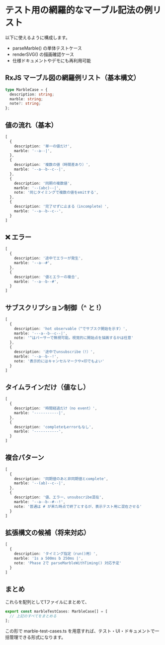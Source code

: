 # テスト用の網羅的なマーブル記法の例リスト
以下に使えるように構成します。

- parseMarble() の単体テストケース
- renderSVG() の描画確認ケース
- 仕様ドキュメントやデモにも再利用可能


## RxJS マーブル図の網羅例リスト（基本構文）
```ts
type MarbleCase = {
  description: string;
  marble: string;
  note?: string;
};
```

## 値の流れ（基本）
```ts
[
  {
    description: '単一の値だけ',
    marble: '--a--|',
  },
  {
    description: '複数の値（時間差あり）',
    marble: '--a--b--c--|',
  },
  {
    description: '同期の複数値',
    marble: '--(abc)--|',
    note: '同じタイミングで複数の値をemitする',
  },
  {
    description: '完了せずに止まる（incomplete）',
    marble: '--a--b--c--',
  }
]
```

## ❌ エラー
```ts
[
  {
    description: '途中でエラーが発生',
    marble: '--a--#',
  },
  {
    description: '値とエラーの複合',
    marble: '--a--b--#',
  }
]
```

## サブスクリプション制御（^ と !）
```ts
[
  {
    description: 'hot observable（^でサブスク開始を示す）',
    marble: '---a--b--c--|',
    note: '^はパーサーで無視可能。視覚的に開始点を描画するかは任意'
  },
  {
    description: '途中でunsubscribe（!）',
    marble: '--a--b--!',
    note: '表示的にはキャンセルマークや×印でもよい'
  }
]
```

## タイムラインだけ（値なし）
```ts
[
  {
    description: '時間経過だけ（no event）',
    marble: '-----------|',
  },
  {
    description: 'completeもerrorもなし',
    marble: '-----------',
  }
]
```

## 複合パターン
```ts
[
  {
    description: '同期値のあと非同期値とcomplete',
    marble: '--(ab)--c--|',
  },
  {
    description: '値、エラー、unsubscribe混在',
    marble: '--a--b--#--!',
    note: '普通は # が来た時点で終了とするが、表示テスト用に混在させる'
  }
]
```


## 拡張構文の候補（将来対応）
```ts
[
  {
    description: 'タイミング指定（run()用）',
    marble: '1s a 500ms b 250ms |',
    note: 'Phase 2で parseMarbleWithTiming() 対応予定'
  }
]
```

## まとめ

これらを配列として1ファイルにまとめて、
```ts
export const marbleTestCases: MarbleCase[] = [
  // 上記のすべてをまとめる
];
```

この形で marble-test-cases.ts を用意すれば、テスト・UI・ドキュメントで一括管理できる形式になります。

